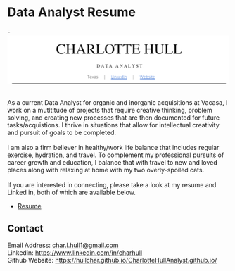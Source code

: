 # Data Analyst Resume

-![alt text](https://github.com/hullchar/DataAnalystResume/blob/d9470ddab81130decf716cb508ded1bfc2fab915/Resume%20Header.png)


<br> As a current Data Analyst for organic and inorganic acquisitions at Vacasa, I work on a mutltitude of projects that require creative thinking, problem solving, and creating new processes that are then documented for future tasks/acquistions. I thrive in situations that allow for intellectual creativity and pursuit of goals to be completed.<br> 
<br>I am also a firm believer in healthy/work life balance that includes regular exercise, hydration, and travel. To complement my professional pursuits of career growth and education, I balance that with travel to new and loved places along with relaxing at home with my two overly-spoiled cats. <br>
<br> If you are interested in connecting, please take a look at my resume and Linked in, both of which are available below. 
- [Resume](https://github.com/hullchar/DataAnalystResume/blob/main/Charlotte%20Hull%20_%20Data%20Analyst%20_%20Github%202.21.24.docx%20(1).pdf)

## Contact
Email Address: char.l.hull1@gmail.com
<br>Linkedin: https://www.linkedin.com/in/charhull
<br> Github Website: https://hullchar.github.io/CharlotteHullAnalyst.github.io/
